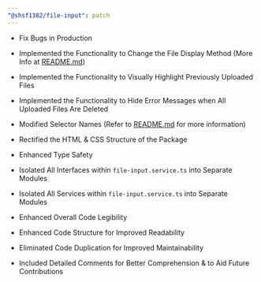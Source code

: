 ```yaml
---
"@shsf1382/file-input": patch
---
```


- Fix Bugs in Production

- Implemented the Functionality to Change the File Display Method (More Info at [README.md](/projects/file-input/README.md))
- Implemented the Functionality to Visually Highlight Previously Uploaded Files
- Implemented the Functionality to Hide Error Messages when All Uploaded Files Are Deleted

- Modified Selector Names (Refer to [README.md](/projects/file-input/README.md) for more information)

- Rectified the HTML & CSS Structure of the Package
- Enhanced Type Safety
- Isolated All Interfaces within `file-input.service.ts` into Separate Modules
- Isolated All Services within `file-input.service.ts` into Separate Modules
- Enhanced Overall Code Legibility
- Enhanced Code Structure for Improved Readability
- Eliminated Code Duplication for Improved Maintainability
- Included Detailed Comments for Better Comprehension & to Aid Future Contributions
